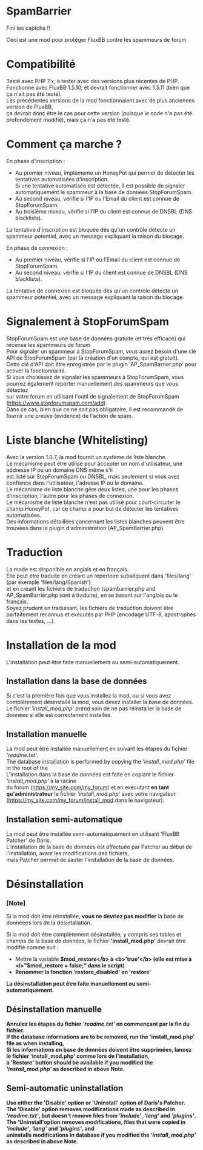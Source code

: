 # SpamBarrier
Fini les captcha !!

Ceci est une mod pour protéger FluxBB contre les spammeurs de forum.</br>
# Compatibilité
Testé avec PHP 7.x, à tester avec des versions plus récentes de PHP.</br>
Fonctionne avec FluxBB 1.5.10, et devrait fonctionner avec 1.5.11 (bien que ça n'ait pas été testé).</br>
Les précédentes versions de la mod fonctionnaient avec de plus anciennes version de FluxBB,</br>
 ça devrait donc être le cas pour cette version (puisque le code n'a pas été profondément modifié), mais ça n'a pas été testé.

# Comment ça marche ?
En phase d'inscription :
- Au premier niveau, implémente un HoneyPot qui permet de détecter les tentatives automatisées d'inscription.</br>
  Si une tentative automatisée est détectée, il est possible de signaler automatiquement le spammeur à la base de données StopForumSpam.</br>
- Au second niveau, vérifie si l'IP ou l'Email du client est connue de StopForumSpam.</br>
- Au troisième niveau, vérifie si l'IP du client est connue de DNSBL (DNS blacklists).</br>

La tentative d'inscription est bloquée dès qu'un contrôle détecte un spammeur potentiel, avec un message expliquant la raison du blocage.

En phase de connexion :
- Au premier niveau, vérifie si l'IP ou l'Email du client est connue de StopForumSpam.</br>
- Au second niveau, vérifie si l'IP du client est connue de DNSBL (DNS blacklists).</br>

La tentative de connexion est bloquée dès qu'un contrôle détecte un spammeur potentiel, avec un message expliquant la raison du blocage.

# Signalement à StopForumSpam
StopForumSpam est une base de données gratuite (et très efficace) qui recense les spammeurs de forum</br>
Pour signaler un spammeur à StopForumSpam, vous aurez besoin d'une clé API de StopForumSpam (par la création d'un compte, qui est gratuit).</br>
Cette clé d'API doit être enregistrée par le plugin 'AP_SpamBarrier.php' pour activer la fonctionnalité.</br>
Si vous choisissez de signaler les spammeurs à StopForumSpam, vous pourrez également reporter manuellement des spammeurs que vous détectez</br>
sur votre forum en utilisant l'outil de signalement de StopForumSpam (https://www.stopforumspam.com/add).</br>
Dans ce cas, bien que ce ne soit pas obligatoire, il est recommandé de fournir une preuve (evidence) de l'action de spam.

# Liste blanche (Whitelisting)
Avec la version 1.0.7, la mod fournit un système de liste blanche.</br>
Le mécanisme peut être utilisé pour accepter un nom d'utilisateur, une addresse IP ou un domaine DNS même s'il</br>
est listé sur StopForumSpam ou DNSBL, mais seulement si vous avez confiance dans l'utilisateur, l'adresse IP ou le domaine.</br>
Le mécanisme de liste blanche gère deux listes, une pour les phases d'inscription, l'autre pour les phases de connexion.</br>
Le mécanisme de liste blanche n'est pas utilisé pour court-circuiter le champ HoneyPot, car ce champ a pour but de détecter les tentatives automatisées.</br>
Des informations détaillées concernant les listes blanches peuvent être trouvées dans le plugin d'administration (AP_SpamBarrier.php).

# Traduction
La mode est disponible en anglais et en français.</br>
Elle peut être traduite en créant un répertoire subséquent dans 'files/lang' (par exemple 'files/lang/Spanish')</br>
et en créant les fichiers de traduction (spambarrier.php and AP_SpamBarrier.php sont à traduire), en se basant sur l'anglais ou le français.</br>
Soyez prudent en traduisant, les fichiers de traduction doivent être parfaitement reconnus et exécutés par PHP (encodage UTF-8, apostrophes dans les textes, ...).

# Installation de la mod  
L'installation peut être faite manuellement ou semi-automatiquement.  
## Installation dans la base de données
Si c'est la première fois que vous installez la mod, ou si vous avez complètement désinstallé la mod, vous devez installer la base de données.  
Le fichier <i>'install_mod.php'</i> prend soin de ne pas réinstaller la base de données si elle est correctement installée.</br>
## Installation manuelle
La mod peut être installée manuellement en suivant les étapes du fichier <i>'readme.txt'</i>.</br>
The database installation is performed by copying the <i>'install_mod.php'</i> file in the root of the</br>
L'installation dans la base de données est faite en copiant le fichier <i>'install_mod.php'</i> à la racine</br>
du forum (https://my_site.com/my_forum) et en exécutant <b>en tant qu'administrateur</b> le fichier <i>'install_mod.php'</i>
avec votre navigateur (https://my_site.com/my_forum/install_mod dans le navigateur).</br>
## Installation semi-automatique
La mod peut être installée semi-automatiquement en utilisant 'FluxBB Patcher' de Daris.</br>
L'installation de la base de données est effectuée par Patcher au début de l'installation, avant les modifications des fichiers,  
mais Patcher permet de sauter l'installation de la base de données. 

# Désinstallation
### [Note]
Si la mod doit être réinstallée, <b>vous ne devriez pas modifier</b> la base de donnéees lors de la désintallation.  

Si la mod doit être complètement désinstallée, y compris ses tables et champs de la base de données, le fichier <b>'install_mod.php'</b> devrait être modifié comme suit :</br>
- Mettre la variable <b>$mod_restore</b> à <b>'true'</b> (elle est mise à <i>"$mod_restore    = false;"</i> dans le script)<br/>
- Renommer la fonction <b>'restore_disabled'</b> en <b>'restore'</b><br/>

La désinstallation peut être faite manuellement ou semi-automatiquement.<br/>

## Désinstallation manuelle
Annulez les étapes du fichier <i>'readme.txt'</i> en commençant par la fin du fichier.</br>
If the database informations are to be removed, run the <b>'install_mod.php'</b> file as when installing,</br>
Si les informations en base de données doivent être supprimées, lancez le fichier <b>'install_mod.php'</b>  comme lors de l'installation,</br>
a <b>'Restore'</b> button should be available if you modified the <i>'install_mod.php'</i> as described in above <b>Note</b>.
## Semi-automatic uninstallation
Use either the <b>'Disable'</b> option or <b>'Uninstall'</b> option of Daris's Patcher.</br>
The <b>'Disable'</b> option removes modifications made as described in <i>'readme.txt'</i>, but doesn't remove files from <i>'include'</i>, <i>'lang'</i> and <i>'plugins'</i>.</br>
The <b>'Uninstall'</b>option removes modifications, files that were copied in <i>'include'</i>, <i>'lang'</i> and <i>'plugins'</i>, and</br>
uninstalls modifications in database if you modified the <i>'install_mod.php'</i> as described in above <b>Note</b>.
